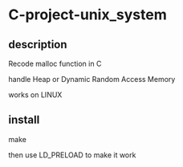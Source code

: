 # C-project-unix_system

## description

Recode malloc function in C

handle Heap or Dynamic Random Access Memory

works on LINUX

## install

make

then use LD_PRELOAD to make it work